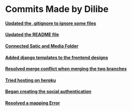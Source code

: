 # Commits Made by **Dilibe**

#### [Updated the .gitignore to ignore some files](https://github.com/zuri-training/Team_14_CMS/commit/6bec32b34c0dc6923c7a6e1f7465b22e32dabb03)
#### [Updated the README file](https://github.com/zuri-training/Team_14_CMS/commit/fc38cbd7d40e1349671d2e47808746a47cc3eab1)
#### [Connected Satic and Media Folder](https://github.com/zuri-training/Team_14_CMS/commit/8197d44519f9e75982341493609cf2b22b7f16ea)
#### [Added django templates to the frontend designs](https://github.com/zuri-training/Team_14_CMS/commit/c736d80124c4a8f0cd269b4172b0f127d261b90e)
#### [Resolved merge conflict when merging the two branches](https://github.com/zuri-training/Team_14_CMS/commit/628793ff2b6dc5baf78efb013cbc94eec89cc7d2)
#### [Tried hosting on heroku](https://github.com/zuri-training/Team_14_CMS/commit/310a0e2397a5dc7d3bf833cddf77905a662cb0b1)
#### [Began creating the social authentication](https://github.com/zuri-training/Team_14_CMS/commit/95bf8f2a9b3644cc26e19de3d4675180a9df27c7)
#### [Resolved a mapping Error](https://github.com/zuri-training/Team_14_CMS/commit/d14f84bda15dcdec83f9ed9872f298c509ca3a68)